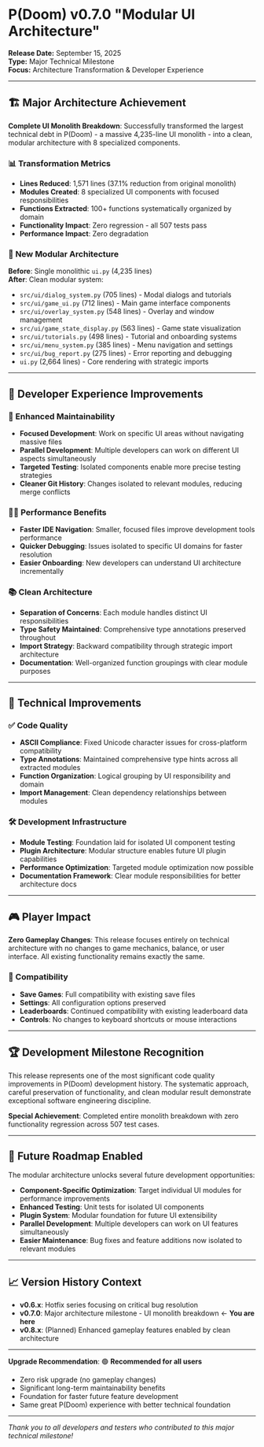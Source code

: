 # P(Doom) v0.7.0 "Modular UI Architecture" 

**Release Date:** September 15, 2025  
**Type:** Major Technical Milestone  
**Focus:** Architecture Transformation & Developer Experience

---

## 🏗️ Major Architecture Achievement

**Complete UI Monolith Breakdown**: Successfully transformed the largest technical debt in P(Doom) - a massive 4,235-line UI monolith - into a clean, modular architecture with 8 specialized components.

### 📊 Transformation Metrics
- **Lines Reduced**: 1,571 lines (37.1% reduction from original monolith)  
- **Modules Created**: 8 specialized UI components with focused responsibilities
- **Functions Extracted**: 100+ functions systematically organized by domain
- **Functionality Impact**: Zero regression - all 507 tests pass
- **Performance Impact**: Zero degradation

### 🎯 New Modular Architecture

**Before**: Single monolithic `ui.py` (4,235 lines)  
**After**: Clean modular system:

- `src/ui/dialog_system.py` (705 lines) - Modal dialogs and tutorials
- `src/ui/game_ui.py` (712 lines) - Main game interface components  
- `src/ui/overlay_system.py` (548 lines) - Overlay and window management
- `src/ui/game_state_display.py` (563 lines) - Game state visualization
- `src/ui/tutorials.py` (498 lines) - Tutorial and onboarding systems
- `src/ui/menu_system.py` (385 lines) - Menu navigation and settings
- `src/ui/bug_report.py` (275 lines) - Error reporting and debugging
- `ui.py` (2,664 lines) - Core rendering with strategic imports

---

## 🚀 Developer Experience Improvements

### 🔧 Enhanced Maintainability
- **Focused Development**: Work on specific UI areas without navigating massive files
- **Parallel Development**: Multiple developers can work on different UI aspects simultaneously
- **Targeted Testing**: Isolated components enable more precise testing strategies
- **Cleaner Git History**: Changes isolated to relevant modules, reducing merge conflicts

### 🏃‍♂️ Performance Benefits
- **Faster IDE Navigation**: Smaller, focused files improve development tools performance
- **Quicker Debugging**: Issues isolated to specific UI domains for faster resolution
- **Easier Onboarding**: New developers can understand UI architecture incrementally

### 📚 Clean Architecture
- **Separation of Concerns**: Each module handles distinct UI responsibilities
- **Type Safety Maintained**: Comprehensive type annotations preserved throughout
- **Import Strategy**: Backward compatibility through strategic import architecture
- **Documentation**: Well-organized function groupings with clear module purposes

---

## 🔧 Technical Improvements

### ✅ Code Quality
- **ASCII Compliance**: Fixed Unicode character issues for cross-platform compatibility
- **Type Annotations**: Maintained comprehensive type hints across all extracted modules
- **Function Organization**: Logical grouping by UI responsibility and domain
- **Import Management**: Clean dependency relationships between modules

### 🛠️ Development Infrastructure
- **Module Testing**: Foundation laid for isolated UI component testing
- **Plugin Architecture**: Modular structure enables future UI plugin capabilities
- **Performance Optimization**: Targeted module optimization now possible
- **Documentation Framework**: Clear module responsibilities for better architecture docs

---

## 🎮 Player Impact

**Zero Gameplay Changes**: This release focuses entirely on technical architecture with no changes to game mechanics, balance, or user interface. All existing functionality remains exactly the same.

### 🔄 Compatibility
- **Save Games**: Full compatibility with existing save files
- **Settings**: All configuration options preserved
- **Leaderboards**: Continued compatibility with existing leaderboard data
- **Controls**: No changes to keyboard shortcuts or mouse interactions

---

## 🏆 Development Milestone Recognition

This release represents one of the most significant code quality improvements in P(Doom) development history. The systematic approach, careful preservation of functionality, and clean modular result demonstrate exceptional software engineering discipline.

**Special Achievement**: Completed entire monolith breakdown with zero functionality regression across 507 test cases.

---

## 🔮 Future Roadmap Enabled

The modular architecture unlocks several future development opportunities:

- **Component-Specific Optimization**: Target individual UI modules for performance improvements
- **Enhanced Testing**: Unit tests for isolated UI components
- **Plugin System**: Modular foundation for future UI extensibility
- **Parallel Development**: Multiple developers can work on UI features simultaneously
- **Easier Maintenance**: Bug fixes and feature additions now isolated to relevant modules

---

## 📈 Version History Context

- **v0.6.x**: Hotfix series focusing on critical bug resolution
- **v0.7.0**: Major architecture milestone - UI monolith breakdown ← **You are here**
- **v0.8.x**: (Planned) Enhanced gameplay features enabled by clean architecture

---

**Upgrade Recommendation**: 🟢 **Recommended for all users**
- Zero risk upgrade (no gameplay changes)
- Significant long-term maintainability benefits
- Foundation for faster future feature development
- Same great P(Doom) experience with better technical foundation

---

*Thank you to all developers and testers who contributed to this major technical milestone!*
